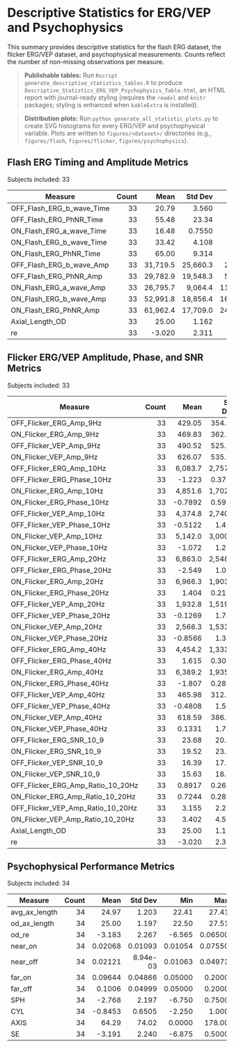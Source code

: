 # Descriptive Statistics for ERG/VEP and Psychophysics

This summary provides descriptive statistics for the flash ERG dataset, the flicker ERG/VEP dataset, and psychophysical measurements. Counts reflect the number of non-missing observations per measure.

> **Publishable tables:** Run `Rscript generate_descriptive_statistics_tables.R` to produce `Descriptive_Statistics_ERG_VEP_Psychophysics_Table.html`, an HTML report with journal-ready styling (requires the `readxl` and `knitr` packages; styling is enhanced when `kableExtra` is installed).

> **Distribution plots:** Run `python generate_all_statistic_plots.py` to create SVG histograms for every ERG/VEP and psychophysical variable. Plots are written to `figures/<dataset>/` directories (e.g., `figures/flash`, `figures/flicker`, `figures/psychophysics`).

## Flash ERG Timing and Amplitude Metrics

Subjects included: 33

| Measure | Count | Mean | Std Dev | Min | Max |
| --- | ---: | ---: | ---: | ---: | ---: |
| OFF_Flash_ERG_b_wave_Time | 33 | 20.79 | 3.560 | 19.00 | 40.00 |
| OFF_Flash_ERG_PhNR_Time | 33 | 55.48 | 23.34 | 29.00 | 134.00 |
| ON_Flash_ERG_a_wave_Time | 33 | 16.48 | 0.7550 | 16.00 | 19.00 |
| ON_Flash_ERG_b_wave_Time | 33 | 33.42 | 4.108 | 27.00 | 38.00 |
| ON_Flash_ERG_PhNR_Time | 33 | 65.00 | 9.314 | 52.00 | 91.00 |
| OFF_Flash_ERG_b_wave_Amp | 33 | 31,719.5 | 25,660.3 | 2,790.6 | 151,140.0 |
| OFF_Flash_ERG_PhNR_Amp | 33 | 29,782.9 | 19,548.3 | 5,108.4 | 75,195.7 |
| ON_Flash_ERG_a_wave_Amp | 33 | 26,795.7 | 9,064.4 | 11,783.5 | 51,040.1 |
| ON_Flash_ERG_b_wave_Amp | 33 | 52,991.8 | 18,856.4 | 16,102.1 | 100,937.1 |
| ON_Flash_ERG_PhNR_Amp | 33 | 61,962.4 | 17,709.0 | 24,455.4 | 93,330.9 |
| Axial_Length_OD | 33 | 25.00 | 1.162 | 22.50 | 27.51 |
| re | 33 | -3.020 | 2.311 | -6.880 | 1.150 |

## Flicker ERG/VEP Amplitude, Phase, and SNR Metrics

Subjects included: 33

| Measure | Count | Mean | Std Dev | Min | Max |
| --- | ---: | ---: | ---: | ---: | ---: |
| OFF_Flicker_ERG_Amp_9Hz | 33 | 429.05 | 354.41 | 60.18 | 1,444.6 |
| ON_Flicker_ERG_Amp_9Hz | 33 | 469.83 | 362.61 | 35.45 | 1,457.9 |
| OFF_Flicker_VEP_Amp_9Hz | 33 | 490.52 | 525.94 | 53.86 | 2,771.7 |
| ON_Flicker_VEP_Amp_9Hz | 33 | 626.07 | 535.33 | 92.44 | 2,167.8 |
| OFF_Flicker_ERG_Amp_10Hz | 33 | 6,083.7 | 2,757.1 | 2,106.1 | 13,710.5 |
| OFF_Flicker_ERG_Phase_10Hz | 33 | -1.223 | 0.3731 | -1.836 | -0.4717 |
| ON_Flicker_ERG_Amp_10Hz | 33 | 4,851.6 | 1,702.1 | 1,958.6 | 8,815.7 |
| ON_Flicker_ERG_Phase_10Hz | 33 | -0.7892 | 0.5986 | -1.858 | 0.9752 |
| OFF_Flicker_VEP_Amp_10Hz | 33 | 4,374.8 | 2,740.6 | 576.29 | 10,229.3 |
| OFF_Flicker_VEP_Phase_10Hz | 33 | -0.5122 | 1.450 | -3.076 | 1.681 |
| ON_Flicker_VEP_Amp_10Hz | 33 | 5,142.0 | 3,000.9 | 628.45 | 14,623.4 |
| ON_Flicker_VEP_Phase_10Hz | 33 | -1.072 | 1.277 | -2.814 | 3.053 |
| OFF_Flicker_ERG_Amp_20Hz | 33 | 6,863.0 | 2,548.2 | 3,207.0 | 14,358.1 |
| OFF_Flicker_ERG_Phase_20Hz | 33 | -2.549 | 1.043 | -3.135 | 3.103 |
| ON_Flicker_ERG_Amp_20Hz | 33 | 6,966.3 | 1,903.0 | 3,974.1 | 10,909.7 |
| ON_Flicker_ERG_Phase_20Hz | 33 | 1.404 | 0.2120 | 0.9060 | 1.829 |
| OFF_Flicker_VEP_Amp_20Hz | 33 | 1,932.8 | 1,519.5 | 140.93 | 6,978.7 |
| OFF_Flicker_VEP_Phase_20Hz | 33 | -0.1269 | 1.743 | -3.005 | 2.908 |
| ON_Flicker_VEP_Amp_20Hz | 33 | 2,566.3 | 1,533.3 | 136.39 | 7,324.8 |
| ON_Flicker_VEP_Phase_20Hz | 33 | -0.8566 | 1.355 | -3.100 | 2.902 |
| OFF_Flicker_ERG_Amp_40Hz | 33 | 4,454.2 | 1,333.0 | 2,425.9 | 8,790.3 |
| OFF_Flicker_ERG_Phase_40Hz | 33 | 1.615 | 0.3089 | 0.8936 | 2.328 |
| ON_Flicker_ERG_Amp_40Hz | 33 | 6,389.2 | 1,935.5 | 2,786.4 | 11,472.0 |
| ON_Flicker_ERG_Phase_40Hz | 33 | -1.807 | 0.2820 | -2.670 | -1.234 |
| OFF_Flicker_VEP_Amp_40Hz | 33 | 465.98 | 312.52 | 79.16 | 1,260.7 |
| OFF_Flicker_VEP_Phase_40Hz | 33 | -0.4808 | 1.549 | -3.064 | 2.885 |
| ON_Flicker_VEP_Amp_40Hz | 33 | 618.59 | 386.99 | 173.28 | 1,521.4 |
| ON_Flicker_VEP_Phase_40Hz | 33 | 0.1331 | 1.796 | -3.098 | 2.993 |
| OFF_Flicker_ERG_SNR_10_9 | 33 | 23.68 | 20.11 | 2.602 | 90.22 |
| ON_Flicker_ERG_SNR_10_9 | 33 | 19.52 | 23.14 | 1.980 | 129.20 |
| OFF_Flicker_VEP_SNR_10_9 | 33 | 16.39 | 17.96 | 2.141 | 79.39 |
| ON_Flicker_VEP_SNR_10_9 | 33 | 15.63 | 18.83 | 2.997 | 73.90 |
| OFF_Flicker_ERG_Amp_Ratio_10_20Hz | 33 | 0.8917 | 0.2643 | 0.5572 | 1.682 |
| ON_Flicker_ERG_Amp_Ratio_10_20Hz | 33 | 0.7244 | 0.2862 | 0.2995 | 1.558 |
| OFF_Flicker_VEP_Amp_Ratio_10_20Hz | 33 | 3.155 | 2.211 | 0.6425 | 9.009 |
| ON_Flicker_VEP_Amp_Ratio_10_20Hz | 33 | 3.402 | 4.507 | 0.2073 | 24.61 |
| Axial_Length_OD | 33 | 25.00 | 1.162 | 22.50 | 27.51 |
| re | 33 | -3.020 | 2.311 | -6.880 | 1.150 |

## Psychophysical Performance Metrics

Subjects included: 34

| Measure | Count | Mean | Std Dev | Min | Max |
| --- | ---: | ---: | ---: | ---: | ---: |
| avg_ax_length | 34 | 24.97 | 1.203 | 22.41 | 27.41 |
| od_ax_length | 34 | 25.00 | 1.197 | 22.50 | 27.51 |
| od_re | 34 | -3.183 | 2.267 | -6.565 | 0.06500 |
| near_on | 34 | 0.02068 | 0.01093 | 0.01054 | 0.07550 |
| near_off | 34 | 0.02121 | 8.94e-03 | 0.01063 | 0.04973 |
| far_on | 34 | 0.09644 | 0.04866 | 0.05000 | 0.2000 |
| far_off | 34 | 0.1006 | 0.04999 | 0.05000 | 0.2000 |
| SPH | 34 | -2.768 | 2.197 | -6.750 | 0.7500 |
| CYL | 34 | -0.8453 | 0.6505 | -2.250 | 1.000 |
| AXIS | 34 | 64.29 | 74.02 | 0.0000 | 178.00 |
| SE | 34 | -3.191 | 2.240 | -6.875 | 0.5000 |

